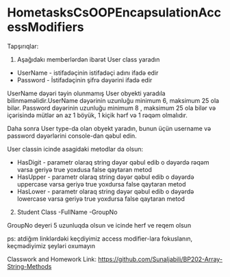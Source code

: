 # HometasksCsOOPEncapsulationAccessModifiers

Tapşırıqlar:



1. Aşağıdakı memberlərdən ibarət User class yaradın
 - UserName - istifadəçinin istifadəçi adını ifadə edir
 - Password - İstifadəçinin şifrə dəyərini ifadə edir


UserName dəyəri təyin olunmamış User obyekti yaradıla bilinməməlidir.UserName dəyərinin uzunluğu minimum 6, maksimum 25 ola bilər.
Password dəyərinin uzunluğu minimum 8 , maksimum 25 ola bilər və içərisində mütlər ən az 1 böyük, 1 kiçik hərf və 1 rəqəm olmalıdır.


Daha sonra User type-da olan obyekt yaradın, bunun üçün username və password dəyərlərini console-dan qəbul edin.


User classin icinde asagidaki metodlar da olsun:


  - HasDigit - parametr olaraq string dəyər qəbul edib o dəyərdə rəqəm varsa geriyə true yoxdusa false qaytaran metod
  - HasUpper -  parametr olaraq string dəyər qəbul edib o dəyərdə uppercase varsa geriyə true yoxdursa false qaytaran metod
  - HasLower - parametr olaraq string dəyər qəbul edib o dəyərdə lowercase varsa geriyə true yoxdursa false qaytaran metod


2. Student Class
-FullName
-GroupNo

GroupNo deyeri 5 uzunluqda olsun ve icinde herf ve reqem olsun

ps: atdiğım linklərdəki keçdiyimiz access modifier-lara fokuslanın, keçmədiyimiz şeyləri oxumayın



Classwork and Homework Link: https://github.com/Sunaljabili/BP202-Array-String-Methods
